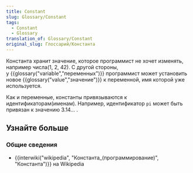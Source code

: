 ```yaml
---
title: Constant
slug: Glossary/Constant
tags:
  - Constant
  - Glossary
translation_of: Glossary/Constant
original_slug: Глоссарий/Константа
---
```

Константа хранит значение, которое программист не хочет изменять, например числа(1, 2, 42). С другой стороны, у {{glossary("variable","переменных")}} программист может установить новое {{glossary("value","значение")}} к переменной, имя которой уже используется.

Как и переменные, константы привязываются к идентификаторам(именам). Например, идентификатор `pi` может быть привязан к значению 3.14… .

## Узнайте больше

### Общие сведения

- {{interwiki("wikipedia", "Константа_(программирование)", "Константа")}} на Wikipedia
